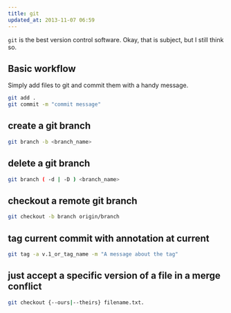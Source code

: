 ```yaml
---
title: git
updated_at: 2013-11-07 06:59
---
```


`git` is the best version control software. Okay, that is subject, but I still think so. 

## Basic workflow

Simply add files to git and commit them with a handy message. 

```bash
git add .
git commit -m "commit message"
```

## create a git branch

```bash
git branch -b <branch_name>
```

## delete a git branch

```bash
git branch ( -d | -D ) <branch_name>
```

## checkout a remote git branch

```bash
git checkout -b branch origin/branch
```

## tag current commit with annotation at current

```bash
git tag -a v.1_or_tag_name -m "A message about the tag"
```

## just accept a specific version of a file in a merge conflict

```bash
git checkout {--ours|--theirs} filename.txt.
```
